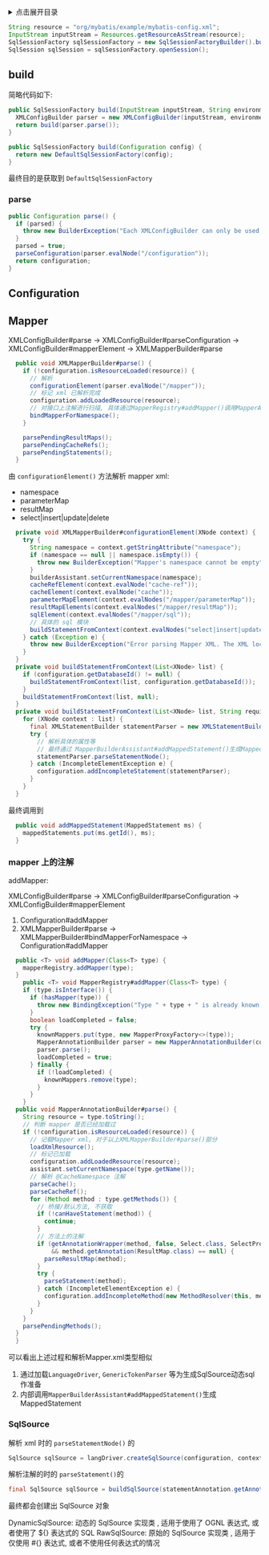 <details>
<summary>点击展开目录</summary>
<!-- TOC -->

- [build](#build)
    - [parse](#parse)
- [Configuration](#configuration)
- [Mapper](#mapper)
    - [mapper 上的注解](#mapper-上的注解)
    - [SqlSource](#sqlsource)

<!-- /TOC -->
</details>

```Java
String resource = "org/mybatis/example/mybatis-config.xml";
InputStream inputStream = Resources.getResourceAsStream(resource);
SqlSessionFactory sqlSessionFactory = new SqlSessionFactoryBuilder().build(inputStream);
SqlSession sqlSession = sqlSessionFactory.openSession();
```

## build

简略代码如下:

```Java
public SqlSessionFactory build(InputStream inputStream, String environment, Properties properties) {
  XMLConfigBuilder parser = new XMLConfigBuilder(inputStream, environment, properties);
  return build(parser.parse());
}

public SqlSessionFactory build(Configuration config) {
  return new DefaultSqlSessionFactory(config);
}
```

最终目的是获取到 `DefaultSqlSessionFactory`

### parse

```Java
public Configuration parse() {
  if (parsed) {
    throw new BuilderException("Each XMLConfigBuilder can only be used once.");
  }
  parsed = true;
  parseConfiguration(parser.evalNode("/configuration"));
  return configuration;
}
```

## Configuration


## Mapper

XMLConfigBuilder#parse -> XMLConfigBuilder#parseConfiguration -> XMLConfigBuilder#mapperElement -> XMLMapperBuilder#parse

```Java
  public void XMLMapperBuilder#parse() {
    if (!configuration.isResourceLoaded(resource)) {
      // 解析
      configurationElement(parser.evalNode("/mapper"));
      // 标记 xml 已解析完成
      configuration.addLoadedResource(resource);
      // 对接口上注解进行扫描, 具体通过MapperRegistry#addMapper()调用MapperAnnotationBuilder
      bindMapperForNamespace();
    }

    parsePendingResultMaps();
    parsePendingCacheRefs();
    parsePendingStatements();
  }
```

由 `configurationElement()` 方法解析 mapper xml:

* namespace
* parameterMap
* resultMap
* select|insert|update|delete

```Java
  private void XMLMapperBuilder#configurationElement(XNode context) {
    try {
      String namespace = context.getStringAttribute("namespace");
      if (namespace == null || namespace.isEmpty()) {
        throw new BuilderException("Mapper's namespace cannot be empty");
      }
      builderAssistant.setCurrentNamespace(namespace);
      cacheRefElement(context.evalNode("cache-ref"));
      cacheElement(context.evalNode("cache"));
      parameterMapElement(context.evalNodes("/mapper/parameterMap"));
      resultMapElements(context.evalNodes("/mapper/resultMap"));
      sqlElement(context.evalNodes("/mapper/sql"));
      // 具体的 sql 模块
      buildStatementFromContext(context.evalNodes("select|insert|update|delete"));
    } catch (Exception e) {
      throw new BuilderException("Error parsing Mapper XML. The XML location is '" + resource + "'. Cause: " + e, e);
    }
  }
  private void buildStatementFromContext(List<XNode> list) {
    if (configuration.getDatabaseId() != null) {
      buildStatementFromContext(list, configuration.getDatabaseId());
    }
    buildStatementFromContext(list, null);
  }
  private void buildStatementFromContext(List<XNode> list, String requiredDatabaseId) {
    for (XNode context : list) {
      final XMLStatementBuilder statementParser = new XMLStatementBuilder(configuration, builderAssistant, context, requiredDatabaseId);
      try {
        // 解析具体的属性等
        // 最终通过 MapperBuilderAssistant#addMappedStatement()生成MappedStatement
        statementParser.parseStatementNode();
      } catch (IncompleteElementException e) {
        configuration.addIncompleteStatement(statementParser);
      }
    }
  }
```

最终调用到
```Java
  public void addMappedStatement(MappedStatement ms) {
    mappedStatements.put(ms.getId(), ms);
  }
```

### mapper 上的注解

addMapper:

XMLConfigBuilder#parse -> XMLConfigBuilder#parseConfiguration -> XMLConfigBuilder#mapperElement
1. Configuration#addMapper
2. XMLMapperBuilder#parse -> XMLMapperBuilder#bindMapperForNamespace -> Configuration#addMapper

```Java
  public <T> void addMapper(Class<T> type) {
    mapperRegistry.addMapper(type);
  }
    public <T> void MapperRegistry#addMapper(Class<T> type) {
    if (type.isInterface()) {
      if (hasMapper(type)) {
        throw new BindingException("Type " + type + " is already known to the MapperRegistry.");
      }
      boolean loadCompleted = false;
      try {
        knownMappers.put(type, new MapperProxyFactory<>(type));
        MapperAnnotationBuilder parser = new MapperAnnotationBuilder(config, type);
        parser.parse();
        loadCompleted = true;
      } finally {
        if (!loadCompleted) {
          knownMappers.remove(type);
        }
      }
    }
  public void MapperAnnotationBuilder#parse() {
    String resource = type.toString();
    // 判断 mapper 是否已经加载过
    if (!configuration.isResourceLoaded(resource)) {
      // 记载Mapper xml, 对于以上XMLMapperBuilder#parse()部分
      loadXmlResource();
      // 标记已加载
      configuration.addLoadedResource(resource);
      assistant.setCurrentNamespace(type.getName());
      // 解析 @CacheNamespace 注解
      parseCache();
      parseCacheRef();
      for (Method method : type.getMethods()) {
        // 桥接/默认方法, 不获取
        if (!canHaveStatement(method)) {
          continue;
        }
        // 方法上的注解
        if (getAnnotationWrapper(method, false, Select.class, SelectProvider.class).isPresent()
            && method.getAnnotation(ResultMap.class) == null) {
          parseResultMap(method);
        }
        try {
          parseStatement(method);
        } catch (IncompleteElementException e) {
          configuration.addIncompleteMethod(new MethodResolver(this, method));
        }
      }
    }
    parsePendingMethods();
  }
  }
```

可以看出上述过程和解析Mapper.xml类型相似
1. 通过加载`LanguageDriver`, `GenericTokenParser` 等为生成SqlSource动态sql作准备
2. 内部调用`MapperBuilderAssistant#addMappedStatement()`生成MappedStatement

### SqlSource

解析 xml 时的 `parseStatementNode()` 的
```Java
SqlSource sqlSource = langDriver.createSqlSource(configuration, context, parameterTypeClass);
```

解析注解的时的 `parseStatement()`的
```Java
final SqlSource sqlSource = buildSqlSource(statementAnnotation.getAnnotation(), parameterTypeClass, languageDriver, method);
```

最终都会创建出 SqlSource 对象

DynamicSqlSource: 动态的 SqlSource 实现类 , 适用于使用了 OGNL 表达式, 或者使用了 ${} 表达式的 SQL
RawSqlSource: 原始的 SqlSource 实现类 , 适用于仅使用 #{} 表达式, 或者不使用任何表达式的情况
